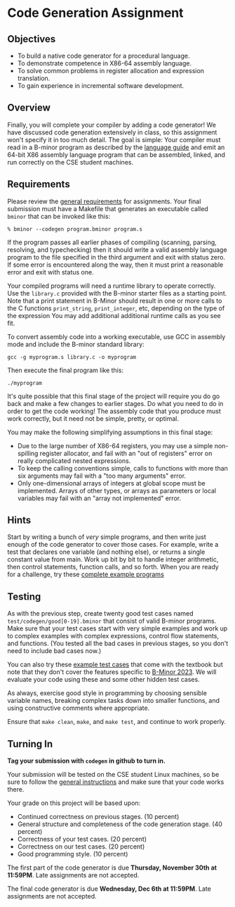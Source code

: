 # Code Generation Assignment

## Objectives

- To build a native code generator for a procedural language.
- To demonstrate competence in X86-64 assembly language.
- To solve common problems in register allocation and expression translation.
- To gain experience in incremental software development.

## Overview

Finally, you will complete your compiler by adding a code generator!
We have discussed code generation extensively in class,
so this assignment won't specify it in too much detail.
The goal is simple: Your compiler must read in a B-minor program
as described by the [language guide](bminor)
and emit an 64-bit X86 assembly language program that can be
assembled, linked, and run correctly on the CSE student machines.

## Requirements

Please review the [general requirements](general) for assignments.
Your final submission must have a Makefile that generates an executable
called `bminor` that can be invoked like this:

```
% bminor --codegen program.bminor program.s
```

If the program passes all earlier phases of compiling
(scanning, parsing, resolving, and typechecking) then it should
write a valid assembly language program to the file specified in the third argument
and exit with status zero.
If some error is encountered along the way, then it must print a reasonable error and exit with status one.

Your compiled programs will need a runtime library to operate correctly.
Use the `library.c` provided with the B-minor starter files as a starting point.
Note that a print statement in B-Minor should result in one or more calls
to the C functions `print_string`, `print_integer`, etc, depending on the type of the expression
You may add additional additional runtime calls as you see fit.

To convert assembly code into a working executable, use GCC in assembly mode and include the B-minor standard library:

```
gcc -g myprogram.s library.c -o myprogram
```

Then execute the final program like this:

```
./myprogram
```

It's quite possible that this final stage of the project
will require you do go back and make a few changes to earlier stages.
Do what you need to do in order to get the code working!
The assembly code that you produce must work correctly, but it need not be simple, pretty, or optimal.

You may make the following simplifying assumptions in this final stage:
- Due to the large number of X86-64 registers, you may use a simple non-spilling register allocator,
and fail with an "out of registers" error on really complicated nested expressions.
- To keep the calling conventions simple, calls to functions with more than six arguments may fail with a "too many arguments" error.
- Only one-dimensional arrays of integers at global scope must be implemented.
Arrays of other types, or arrays as parameters or local variables may fail with an "array not implemented" error.

## Hints

Start by writing a bunch of *very* simple programs,
and then write just enough of the code generator to cover those cases.
For example, write a test that declares one variable (and nothing else),
or returns a single constant value from main.
Work up bit by bit to handle integer arithmetic, then control statements, function calls, and so forth.
When you are ready for a challenge, try these [complete example programs](https://github.com/dthain/compilerbook-examples/tree/master/tests/codegen)

## Testing

As with the previous step, create twenty good test cases named `test/codegen/good[0-19].bminor`
that consist of valid B-minor programs.
Make sure that your test cases start with very simple examples and work up to
complex examples with complex expressions, control flow statements, and functions.
(You tested all the bad cases in previous stages, so you don't need to include bad cases now.)

You can also try these [example test cases](https://github.com/dthain/compilerbook-examples/tree/master/tests/codegen)
that come with the textbook but note that they don't cover the features specific to [B-Minor 2023](bminor).
We will evaluate your code using these and some other hidden test cases.

As always, exercise good style in programming by choosing sensible
variable names, breaking complex tasks down into smaller functions,
and using constructive comments where appropriate.

Ensure that `make clean`, `make`, and `make test`, and continue to work properly.

## Turning In

**Tag your submission with `codegen` in github to turn in.**

Your submission will be tested on the CSE student Linux machines,
so be sure to follow the [general instructions](general) and make
sure that your code works there.

Your grade on this project will be based upon:

- Continued correctness on previous stages. (10 percent)
- General structure and completeness of the code generation stage. (40 percent)
- Correctness of your test cases. (20 percent)
- Correctness on our test cases. (20 percent)
- Good programming style. (10 percent)
 
The first part of the code generator is due **Thursday, November 30th at 11:59PM**.  Late assignments are not accepted.

The final code generator is due **Wednesday, Dec 6th at 11:59PM**.  Late assignments are not accepted.

